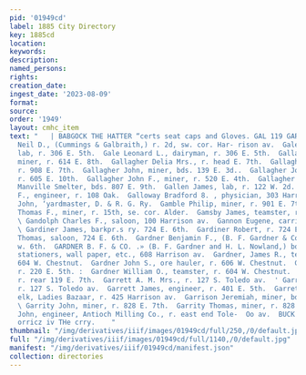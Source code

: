 ```yaml
---
pid: '01949cd'
label: 1885 City Directory
key: 1885cd
location: 
keywords: 
description: 
named_persons: 
rights: 
creation_date: 
ingest_date: '2023-08-09'
format: 
source: 
order: '1949'
layout: cmhc_item
text: "   | BABGOCK THE HATTER “certs seat caps and Gloves. GAL 119 GAR  Galbraith
  Neil D., (Cummings & Galbraith,) r. 2d, sw. cor. Har- rison av.  Gale George A.,
  lab, r. 306 E. 5th.  Gale Leonard L., dairyman, r. 306 E. 5th.  Gallagher Cormac,
  miner, r. 614 E. 8th.  Gallagher Delia Mrs., r. head E. 7th.  Gallagher John, miner,
  r. 908 E. 7th.  Gallagher John, miner, bds. 139 E. 3d..  Gallagher John E., blksmith,
  r. 605 E. 10th.  Gallagher John F., miner, r. 520 E. 4th.  Gallagher Neil, lab,
  Manville Smelter, bds. 807 E. 9th.  Gallen James, lab, r. 122 W. 2d.  Gallion Henry
  F., engineer, r. 108 Oak.  Galloway Bradford 8. , physician, 303 Harrison av.  Galvin
  John, ‘yardmaster, D. & R. G. Ry.  Gamble Philip, miner, r. 901 E. 7th.  Gamble
  Thomas F., miner, r. 15th, se. cor. Alder.  Gamsby James, teamster, r. 109 E. 6th.
  \ Gandolph Charles F., saloon, 100 Harrison av.  Gannon Eugene, carrier Chronicle.
  \ Gardiner James, barkpr.s ry. 724 E. 6th.  Gardiner Robert, r. 724 E. 6th.  Gardiner
  Thomas, saloon, 724 E. 6th.  Gardner Benjamin F., (B. F. Gardner & Co.,) r. 114
  w. 6th.  GARDNER B. F. & CO. .» (B. F. Gardner and H. L. Nowland,) booksellers and
  stationers, wall paper, etc., 608 Harrison av.  Gardner, James R., teamster, r.
  604 W. Chestnut.  Gardner John S., ore hauler, r. 606 W. Chestnut.  Gardner K. Mrs.,
  r. 220 E. 5th. :  Gardner William O., teamster, r. 604 W. Chestnut.  Gardner — Mrs.,
  r. rear 119 E. 7th.  Garrett A. M. Mrs., r. 127 S. Toledo av.  ' Garrett George,
  r. 127 S. Toledo av.  Garrett James, engineer, r. 401 E. 5th.  Garrett May Miss,
  elk, Ladies Bazaar, r. 425 Harrison av.  Garrison Jeremiah, miner, bds. 415 E. 6th.
  \ Garrity John, miner, r. 828 E. 7th.  Garrity Thomas, miner, r. 828 E. 7th.  Garvin
  John, engineer, Antioch Milling Co., r. east end Tole-  Oo av.  BUCK & STEEL, ‘trsunance
  orricz iv THe crry.    "
thumbnail: "/img/derivatives/iiif/images/01949cd/full/250,/0/default.jpg"
full: "/img/derivatives/iiif/images/01949cd/full/1140,/0/default.jpg"
manifest: "/img/derivatives/iiif/01949cd/manifest.json"
collection: directories
---
```


